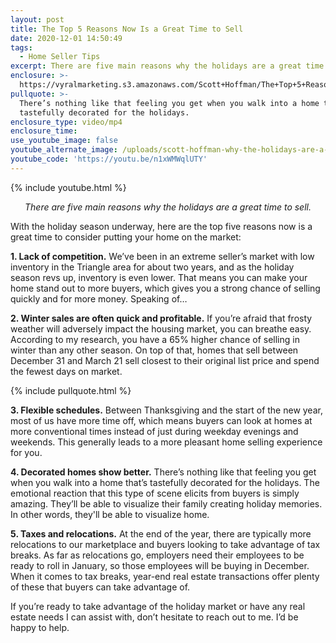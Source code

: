 ```yaml
---
layout: post
title: The Top 5 Reasons Now Is a Great Time to Sell
date: 2020-12-01 14:50:49
tags:
  - Home Seller Tips
excerpt: There are five main reasons why the holidays are a great time to sell.
enclosure: >-
  https://vyralmarketing.s3.amazonaws.com/Scott+Hoffman/The+Top+5+Reasons+Now+Is+a+Great+Time+to+Sell.mp4
pullquote: >-
  There’s nothing like that feeling you get when you walk into a home that’s
  tastefully decorated for the holidays.
enclosure_type: video/mp4
enclosure_time:
use_youtube_image: false
youtube_alternate_image: /uploads/scott-hoffman-why-the-holidays-are-a-great-time-to-sell-yt.jpg
youtube_code: 'https://youtu.be/n1xWMWqlUTY'
---
```


{% include youtube.html %}

<p style="text-align: center;"><em>There are five main reasons why the holidays are a great time to sell.</em></p>

With the holiday season underway, here are the top five reasons now is a great time to consider putting your home on the market:

**1\. Lack of competition.** We’ve been in an extreme seller’s market with low inventory in the Triangle area for about two years, and as the holiday season revs up, inventory is even lower. That means you can make your home stand out to more buyers, which gives you a strong chance of selling quickly and for more money. Speaking of…

**2\. Winter sales are often quick and profitable.** If you’re afraid that frosty weather will adversely impact the housing market, you can breathe easy. According to my research, you have a 65% higher chance of selling in winter than any other season. On top of that, homes that sell between December 31 and March 21 sell closest to their original list price and spend the fewest days on market.&nbsp;

{% include pullquote.html %}

**3\. Flexible schedules.** Between Thanksgiving and the start of the new year, most of us have more time off, which means buyers can look at homes at more conventional times instead of just during weekday evenings and weekends. This generally leads to a more pleasant home selling experience for you.&nbsp;

**4\. Decorated homes show better.** There’s nothing like that feeling you get when you walk into a home that’s tastefully decorated for the holidays. The emotional reaction that this type of scene elicits from buyers is simply amazing. They’ll be able to visualize their family creating holiday memories. In other words, they'll be able to visualize home.

**5\. Taxes and relocations.** At the end of the year, there are typically more relocations to our marketplace and buyers looking to take advantage of tax breaks. As far as relocations go, employers need their employees to be ready to roll in January, so those employees will be buying in December. When it comes to tax breaks, year-end real estate transactions offer plenty of these that buyers can take advantage of.&nbsp;

If you’re ready to take advantage of the holiday market or have any real estate needs I can assist with, don’t hesitate to reach out to me. I’d be happy to help.&nbsp;